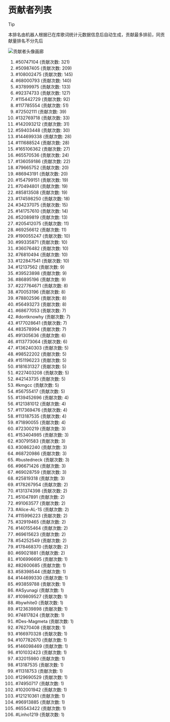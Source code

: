# 贡献者列表

> [!TIP]
> 本排名由机器人根据已在库歌词统计元数据信息后自动生成，贡献最多排前，同贡献量排名不分先后

![贡献者头像画廊](./CONTRIBUTORS.svg)

1. #50747104 (贡献次数: 321)
2. #50987405 (贡献次数: 209)
3. #108002475 (贡献次数: 145)
4. #68000793 (贡献次数: 140)
5. #37899975 (贡献次数: 133)
6. #92374733 (贡献次数: 127)
7. #115442729 (贡献次数: 92)
8. #117785554 (贡献次数: 51)
9. #72502111 (贡献次数: 39)
10. #132769718 (贡献次数: 33)
11. #142093212 (贡献次数: 31)
12. #59403448 (贡献次数: 30)
13. #144699338 (贡献次数: 28)
14. #111688524 (贡献次数: 28)
15. #165106362 (贡献次数: 27)
16. #65570536 (贡献次数: 24)
17. #136059186 (贡献次数: 22)
18. #79665752 (贡献次数: 20)
19. #86943191 (贡献次数: 20)
20. #154799151 (贡献次数: 19)
21. #70494801 (贡献次数: 19)
22. #85813508 (贡献次数: 19)
23. #174598250 (贡献次数: 18)
24. #34237075 (贡献次数: 15)
25. #141757610 (贡献次数: 14)
26. #52089819 (贡献次数: 13)
27. #205412075 (贡献次数: 11)
28. #69256612 (贡献次数: 11)
29. #190055247 (贡献次数: 10)
30. #99335871 (贡献次数: 10)
31. #36076482 (贡献次数: 10)
32. #76810494 (贡献次数: 10)
33. #122847541 (贡献次数: 10)
34. #12137562 (贡献次数: 9)
35. #39523898 (贡献次数: 9)
36. #86895196 (贡献次数: 9)
37. #227764671 (贡献次数: 8)
38. #70053196 (贡献次数: 8)
39. #78802596 (贡献次数: 8)
40. #56493273 (贡献次数: 8)
41. #68677053 (贡献次数: 7)
42. #dontknowhy (贡献次数: 7)
43. #177028641 (贡献次数: 7)
44. #83578994 (贡献次数: 7)
45. #91305636 (贡献次数: 6)
46. #113773064 (贡献次数: 6)
47. #136240303 (贡献次数: 5)
48. #98522202 (贡献次数: 5)
49. #151196223 (贡献次数: 5)
50. #181631327 (贡献次数: 5)
51. #227403208 (贡献次数: 5)
52. #42143735 (贡献次数: 5)
53. #kmgcc (贡献次数: 5)
54. #56755417 (贡献次数: 5)
55. #139452696 (贡献次数: 4)
56. #121381012 (贡献次数: 4)
57. #117369476 (贡献次数: 4)
58. #113187535 (贡献次数: 4)
59. #71890055 (贡献次数: 4)
60. #72300219 (贡献次数: 3)
61. #153404985 (贡献次数: 3)
62. #30791583 (贡献次数: 3)
63. #30862240 (贡献次数: 3)
64. #68720986 (贡献次数: 3)
65. #bustedneck (贡献次数: 3)
66. #96671426 (贡献次数: 3)
67. #69028759 (贡献次数: 3)
68. #25819318 (贡献次数: 3)
69. #178267954 (贡献次数: 2)
70. #131374398 (贡献次数: 2)
71. #51047891 (贡献次数: 2)
72. #91063577 (贡献次数: 2)
73. #Alice-AL-1S (贡献次数: 2)
74. #115996223 (贡献次数: 2)
75. #32919465 (贡献次数: 2)
76. #140155464 (贡献次数: 2)
77. #69615623 (贡献次数: 2)
78. #54252549 (贡献次数: 2)
79. #178468370 (贡献次数: 2)
80. #69021881 (贡献次数: 2)
81. #106996695 (贡献次数: 1)
82. #82600685 (贡献次数: 1)
83. #58398544 (贡献次数: 1)
84. #144699330 (贡献次数: 1)
85. #93859788 (贡献次数: 1)
86. #ASyunagi (贡献次数: 1)
87. #109809527 (贡献次数: 1)
88. #bywhite0 (贡献次数: 1)
89. #123639898 (贡献次数: 1)
90. #74817824 (贡献次数: 1)
91. #Des-Magmeta (贡献次数: 1)
92. #76270408 (贡献次数: 1)
93. #166970328 (贡献次数: 1)
94. #107782670 (贡献次数: 1)
95. #146098469 (贡献次数: 1)
96. #101032423 (贡献次数: 1)
97. #32015980 (贡献次数: 1)
98. #13187535 (贡献次数: 1)
99. #11318753 (贡献次数: 1)
100. #129690529 (贡献次数: 1)
101. #74950717 (贡献次数: 1)
102. #102001942 (贡献次数: 1)
103. #121210361 (贡献次数: 1)
104. #96913885 (贡献次数: 1)
105. #65543422 (贡献次数: 1)
106. #Linho1219 (贡献次数: 1)
